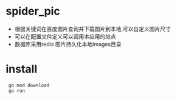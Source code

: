 # spider_pic

- 根据关键词在百度图片查询并下载图片到本地,可以自定义图片尺寸
- 可以在配置文件定义可以调用本应用的站点
- 数据库采用redis 图片持久化本地images目录

# install
```
 go mod download
 go run 
```
